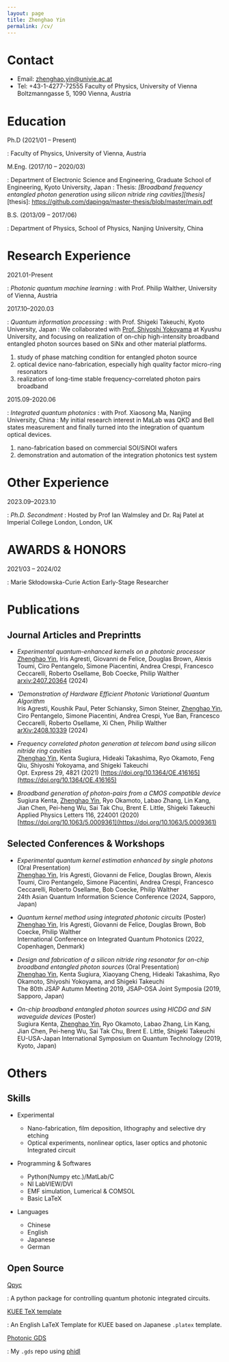```yaml
---
layout: page
title: Zhenghao Yin
permalink: /cv/
---
```


Contact
===================================================

- Email: zhenghao.yin@univie.ac.at
- Tel: +43-1-4277-72555
Faculty of Physics, University of Vienna
Boltzmanngasse 5, 1090 Vienna, Austria

Education
===================================================================

Ph.D (2021/01 – Present)

: Faculty of Physics, University of Vienna, Austria

M.Eng. (2017/10 – 2020/03)

: Department of Electronic Science and Engineering, Graduate School of Engineering, Kyoto University, Japan
: Thesis: _[Broadband frequency entangled photon generation using silicon nitride ring cavities][thesis]_
[thesis]: https://github.com/dapingq/master-thesis/blob/master/main.pdf

B.S. (2013/09 – 2017/06)

: Department of Physics, School of Physics, Nanjing University, China

Research Experience
===================================================

2021.01-Present

: *Photonic quantum machine learning*
: with Prof. Philip Walther, University of Vienna, Austria

2017.10–2020.03

: *Quantum information processing*
: with Prof. Shigeki Takeuchi, Kyoto University, Japan
: We collaborated with [Prof. Shiyoshi Yokoyama][yok-lab] at Kyushu University, and focusing on realization of on-chip high-intensity broadband entangled photon sources based on SiNx and other material platforms.
1. study of phase matching condition for entangled photon source
2. optical device nano-fabrication, especially high quality factor micro-ring resonators
3. realization of long-time stable frequency-correlated photon pairs broadband

[yok-lab]: http://www.cm.kyushu-u.ac.jp/dv15/Yokoyama_Labo.html

2015.09-2020.06

: *Integrated quantum photonics*
: with Prof. Xiaosong Ma, Nanjing University, China
:  My initial research interest in MaLab was QKD and Bell states measurement and finally turned into the integration of quantum optical devices.
1. nano-fabrication based on commercial SOI/SiNOI wafers
2. demonstration and automation of the integration photonics test system

Other Experience
===================================================

2023.09–2023.10

: *Ph.D. Secondment*
: Hosted by Prof Ian Walmsley and Dr. Raj Patel at Imperial College London, London, UK



AWARDS & HONORS
===================================================
2021/03 – 2024/02		

: Marie Skłodowska-Curie Action Early-Stage Researcher

Publications
===================================================

Journal Articles and Preprintts
---------------------------------------------------------------------
+  *Experimental quantum-enhanced kernels on a photonic processor*
    <br> <u>Zhenghao Yin</u>, Iris Agresti, Giovanni de Felice, Douglas Brown, Alexis Toumi, Ciro Pentangelo, Simone Piacentini, Andrea Crespi, Francesco Ceccarelli, Roberto Osellame, Bob Coecke, Philip Walther
    <br> [arxiv:2407.20364](https://arxiv.org/abs/2407.20364) (2024)

+  *'Demonstration of Hardware Efficient Photonic Variational Quantum Algorithm*
    <br> Iris Agresti, Koushik Paul, Peter Schiansky, Simon Steiner, <u>Zhenghao Yin</u>, Ciro Pentangelo, Simone Piacentini, Andrea Crespi, Yue Ban, Francesco Ceccarelli, Roberto Osellame, Xi Chen, Philip Walther
    <br> [arXiv:2408.10339](https://arxiv.org/abs/2408.10339) (2024)

+ *Frequency correlated photon generation at telecom band using silicon nitride ring cavities*
   <br> <u>Zhenghao Yin</u>, Kenta Sugiura, Hideaki Takashima, Ryo Okamoto, Feng Qiu, Shiyoshi Yokoyama, and Shigeki Takeuchi
   <br> Opt. Express 29, 4821 (2021) [https://doi.org/10.1364/OE.416165](https://doi.org/10.1364/OE.416165)
+ *Broadband generation of photon-pairs from a CMOS compatible device*
   <br> Sugiura Kenta, <u>Zhenghao Yin</u>, Ryo Okamoto, Labao Zhang, Lin Kang, Jian Chen, Pei-heng Wu, Sai Tak Chu, Brent E. Little, Shigeki Takeuchi
   <br> Applied Physics Letters 116, 224001 (2020) [https://doi.org/10.1063/5.0009361](https://doi.org/10.1063/5.0009361)


Selected Conferences & Workshops
---------------------------------------------------------------------

+ *Experimental quantum kernel estimation enhanced by single photons* (Oral Presentation)
    <br><u>Zhenghao Yin</u>, Iris Agresti, Giovanni de Felice, Douglas Brown, Alexis Toumi, Ciro Pentangelo, Simone Piacentini, Andrea Crespi, Francesco Ceccarelli, Roberto Osellame, Bob Coecke, Philip Walther
    <br>24th Asian Quantum Information Science Conference	(2024, Sapporo, Japan)


+ *Quantum kernel method using integrated photonic circuits* (Poster)
  <br><u>Zhenghao Yin</u>, Iris Agresti, Giovanni de Felice, Douglas Brown, Bob Coecke, Philip Walther
  <br>International Conference on Integrated Quantum Photonics (2022, Copenhagen, Denmark)
  
+ *Design and fabrication of a silicon nitride ring resonator for on-chip broadband entangled photon sources* (Oral Presentation)
  <br><u>Zhenghao Yin</u>, Kenta Sugiura, Xiaoyang Cheng, Hideaki Takashima, Ryo Okamoto, Shiyoshi Yokoyama, and Shigeki Takeuchi
  <br>The 80th JSAP Autumn Meeting 2019, JSAP-OSA Joint Symposia (2019, Sapporo, Japan)
  
+ *On-chip broadband entangled photon sources using HICDG and SiN waveguide devices* (Poster)
  <br> Sugiura Kenta, <u>Zhenghao Yin</u>, Ryo Okamoto, Labao Zhang, Lin Kang, Jian Chen, Pei-heng Wu, Sai Tak Chu, Brent E. Little, Shigeki Takeuchi
  <br>EU-USA-Japan International Symposium on Quantum Technology (2019, Kyoto, Japan)


Others
===================================================================

Skills
---------------------------------------------------------------------

- Experimental

  + Nano-fabrication, film deposition, lithography and selective dry etching
  + Optical experiments, nonlinear optics, laser optics and photonic Integrated circuit

- Programming & Softwares

  + Python(Numpy etc.)/MatLab/C
  + NI LabVIEW/DVI
  + EMF simulation, Lumerical & COMSOL
  + Basic LaTeX

- Languages

  + Chinese
  + English
  + Japanese
  + German

Open Source
---------------------------------------------------------------------

[Qpyc](https://github.com/dapingq/qpyc) 

: A python package for controlling quantum photonic integrated circuits.

[KUEE TeX template](https://github.com/dapingq/kuee) 

: An English LaTeX Template for KUEE based on Japanese `.platex` template.

[Photonic GDS](https://github.com/dapingq/gds)

: My `.gds` repo using [phidl](https://github.com/amccaugh/phidl)


<script>markdeepOptions = {definitionStyle:'short', tocStyle:'short'}</script>
<style>
    dt { width: 230px; font-family: arial}
</style>
